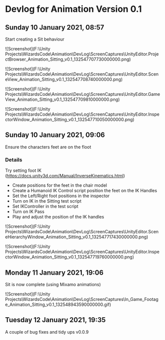 # Devlog for Animation Version 0.1

## Sunday 10 January 2021, 08:57

Start creating a Sit behaviour

![Screenshot](F:\Unity Projects\WizardsCode\Animation\DevLog\ScreenCaptures\UnityEditor.ProjectBrowser_Animation_Sitting_v0.1_132547707730000000.png)

![Screenshot](F:\Unity Projects\WizardsCode\Animation\DevLog\ScreenCaptures\UnityEditor.SceneView_Animation_Sitting_v0.1_132547708740000000.png)

![Screenshot](F:\Unity Projects\WizardsCode\Animation\DevLog\ScreenCaptures\UnityEditor.GameView_Animation_Sitting_v0.1_132547709810000000.png)

![Screenshot](F:\Unity Projects\WizardsCode\Animation\DevLog\ScreenCaptures\UnityEditor.InspectorWindow_Animation_Sitting_v0.1_132547710050000000.png)

## Sunday 10 January 2021, 09:06

Ensure the characters feet are on the floot

### Details
Try setting foot IK (https://docs.unity3d.com/Manual/InverseKinematics.html)
- Create positions for the feet in the chair model
- Create a Humanoid IK Control script position the feet on the IK Handles
- Set the Left/Right foot positions in the inspector
- Turn on IK in the Sitting test script
- Set IKController in the test script
- Turn on IK Pass
- Play and adjust the position of the IK handles

![Screenshot](F:\Unity Projects\WizardsCode\Animation\DevLog\ScreenCaptures\UnityEditor.SceneHierarchyWindow_Animation_Sitting_v0.1_132547717430000000.png)

![Screenshot](F:\Unity Projects\WizardsCode\Animation\DevLog\ScreenCaptures\UnityEditor.InspectorWindow_Animation_Sitting_v0.1_132547719760000000.png)

## Monday 11 January 2021, 19:06

Sit is now complete (using Mixamo animations)

![Screenshot](F:\Unity Projects\WizardsCode\Animation\DevLog\ScreenCaptures\In_Game_Footage_Animation_Sitting_v0.1_132548943590000000.gif)

## Tuesday 12 January 2021, 19:35

A couple of bug fixes and tidy ups v0.0.9

